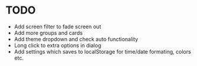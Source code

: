 # TODO

- Add screen filter to fade screen out
- Add more groups and cards
- Add theme dropdown and check auto functionality
- Long click to extra options in dialog
- Add settings which saves to localStorage for time/date formating, colors etc.
